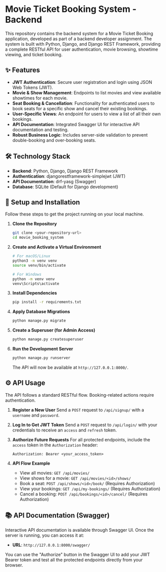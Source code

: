 # Movie Ticket Booking System - Backend

This repository contains the backend system for a Movie Ticket Booking application, developed as part of a backend developer assignment. The system is built with Python, Django, and Django REST Framework, providing a complete RESTful API for user authentication, movie browsing, showtime viewing, and ticket booking.

## ✨ Features

- **JWT Authentication**: Secure user registration and login using JSON Web Tokens (JWT).
- **Movie & Show Management**: Endpoints to list movies and view available showtimes for each movie.
- **Seat Booking & Cancellation**: Functionality for authenticated users to book seats for a specific show and cancel their existing bookings.
- **User-Specific Views**: An endpoint for users to view a list of all their own bookings.
- **API Documentation**: Integrated Swagger UI for interactive API documentation and testing.
- **Robust Business Logic**: Includes server-side validation to prevent double-booking and over-booking seats.

## 🛠️ Technology Stack

- **Backend**: Python, Django, Django REST Framework
- **Authentication**: djangorestframework-simplejwt (JWT)
- **API Documentation**: drf-yasg (Swagger)
- **Database**: SQLite (Default for Django development)

## 🚀 Setup and Installation

Follow these steps to get the project running on your local machine.

1.  **Clone the Repository**

    ```bash
    git clone <your-repository-url>
    cd movie_booking_system
    ```

2.  **Create and Activate a Virtual Environment**

    ```bash
    # For macOS/Linux
    python3 -m venv venv
    source venv/bin/activate

    # For Windows
    python -m venv venv
    venv\Scripts\activate
    ```

3.  **Install Dependencies**

    ```bash
    pip install -r requirements.txt
    ```

4.  **Apply Database Migrations**

    ```bash
    python manage.py migrate
    ```

5.  **Create a Superuser (for Admin Access)**

    ```bash
    python manage.py createsuperuser
    ```

6.  **Run the Development Server**
    ```bash
    python manage.py runserver
    ```
    The API will now be available at `http://127.0.0.1:8000/`.

## ⚙️ API Usage

The API follows a standard RESTful flow. Booking-related actions require authentication.

1.  **Register a New User**
    Send a `POST` request to `/api/signup/` with a `username` and `password`.

2.  **Log In to Get JWT Token**
    Send a `POST` request to `/api/login/` with your credentials to receive an `access` and `refresh` token.

3.  **Authorize Future Requests**
    For all protected endpoints, include the `access` token in the `Authorization` header:

    ```
    Authorization: Bearer <your_access_token>
    ```

4.  **API Flow Example**
    - View all movies: `GET /api/movies/`
    - View shows for a movie: `GET /api/movies/<id>/shows/`
    - Book a seat: `POST /api/shows/<id>/book/` (Requires Authorization)
    - View your bookings: `GET /api/my-bookings/` (Requires Authorization)
    - Cancel a booking: `POST /api/bookings/<id>/cancel/` (Requires Authorization)

## 📚 API Documentation (Swagger)

Interactive API documentation is available through Swagger UI. Once the server is running, you can access it at:

- **URL**: `http://127.0.0.1:8000/swagger/`

You can use the "Authorize" button in the Swagger UI to add your JWT Bearer token and test all the protected endpoints directly from your browser.
